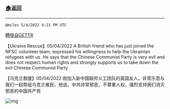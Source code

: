 ###  [:house:返回](README.md)
---


`@miles 5/4/2022 4:21 PM UTC`

[轉發自GETTR](https://gettr.com/post/p18b2ii191d)

【Ukraine Rescue】05/04/2022 A British friend who has just joined the NFSC volunteer team, expressed his willingness to help the Ukrainian refugees with us. He says that the Chinese Communist Party is very evil and does not respect human rights and strongly supports us to take down the evil Chinese Communist Party

【乌克兰救援】05/04/2022 刚加入新中国联邦义工团队的英国友人，非常乐意与我们一起帮组乌克兰难民，他说，中共非常邪恶，不尊重人权，强烈支持我们消灭邪恶的中国共产党





![img](https://media.gettr.com/group35/getter/2022/05/04/16/f34a0a35-aa6a-c14a-be0f-91068b58edf4/out.jpg)
